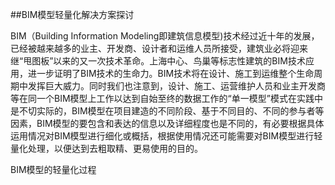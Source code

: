 
##BIM模型轻量化解决方案探讨

BIM（Building Information Modeling即建筑信息模型)技术经过近十年的发展，已经被越来越多的业主、开发商、设计者和运维人员所接受，建筑业必将迎来继“甩图板”以来的又一次技术革命。上海中心、鸟巢等标志性建筑的BIM技术应用，进一步证明了BIM技术的生命力。BIM技术将在设计、施工到运维整个生命周期中发挥巨大威力。同时我们也注意到，设计、施工、运营维护人员和业主开发商等在同一个BIM模型上工作以达到自始至终的数据工作的“单一模型”模式在实践中是不切实际的，BIM模型在项目建造的不同阶段、基于不同目的、不同的参与者等因素，BIM模型的要包含和表达的信息以及详细程度也是不同的，有必要根据具体运用情况对BIM模型进行细化或概括，根据使用情况还可能需要对BIM模型进行轻量化处理，以便达到去粗取精、更易使用的目的。

BIM模型的轻量化过程
